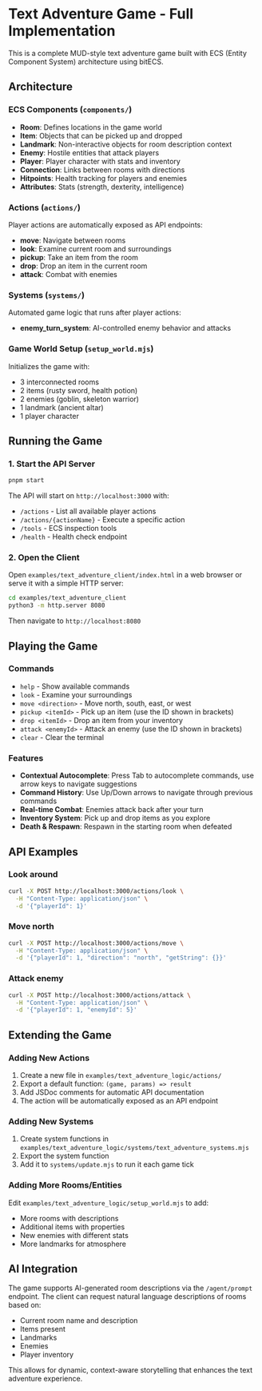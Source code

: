 # Text Adventure Game - Full Implementation

This is a complete MUD-style text adventure game built with ECS (Entity Component System) architecture using bitECS.

## Architecture

### ECS Components (`components/`)
- **Room**: Defines locations in the game world
- **Item**: Objects that can be picked up and dropped
- **Landmark**: Non-interactive objects for room description context
- **Enemy**: Hostile entities that attack players
- **Player**: Player character with stats and inventory
- **Connection**: Links between rooms with directions
- **Hitpoints**: Health tracking for players and enemies
- **Attributes**: Stats (strength, dexterity, intelligence)

### Actions (`actions/`)
Player actions are automatically exposed as API endpoints:
- **move**: Navigate between rooms
- **look**: Examine current room and surroundings
- **pickup**: Take an item from the room
- **drop**: Drop an item in the current room
- **attack**: Combat with enemies

### Systems (`systems/`)
Automated game logic that runs after player actions:
- **enemy_turn_system**: AI-controlled enemy behavior and attacks

### Game World Setup (`setup_world.mjs`)
Initializes the game with:
- 3 interconnected rooms
- 2 items (rusty sword, health potion)
- 2 enemies (goblin, skeleton warrior)
- 1 landmark (ancient altar)
- 1 player character

## Running the Game

### 1. Start the API Server
```bash
pnpm start
```

The API will start on `http://localhost:3000` with:
- `/actions` - List all available player actions
- `/actions/{actionName}` - Execute a specific action
- `/tools` - ECS inspection tools
- `/health` - Health check endpoint

### 2. Open the Client
Open `examples/text_adventure_client/index.html` in a web browser or serve it with a simple HTTP server:

```bash
cd examples/text_adventure_client
python3 -m http.server 8080
```

Then navigate to `http://localhost:8080`

## Playing the Game

### Commands
- `help` - Show available commands
- `look` - Examine your surroundings
- `move <direction>` - Move north, south, east, or west
- `pickup <itemId>` - Pick up an item (use the ID shown in brackets)
- `drop <itemId>` - Drop an item from your inventory
- `attack <enemyId>` - Attack an enemy (use the ID shown in brackets)
- `clear` - Clear the terminal

### Features
- **Contextual Autocomplete**: Press Tab to autocomplete commands, use arrow keys to navigate suggestions
- **Command History**: Use Up/Down arrows to navigate through previous commands
- **Real-time Combat**: Enemies attack back after your turn
- **Inventory System**: Pick up and drop items as you explore
- **Death & Respawn**: Respawn in the starting room when defeated

## API Examples

### Look around
```bash
curl -X POST http://localhost:3000/actions/look \
  -H "Content-Type: application/json" \
  -d '{"playerId": 1}'
```

### Move north
```bash
curl -X POST http://localhost:3000/actions/move \
  -H "Content-Type: application/json" \
  -d '{"playerId": 1, "direction": "north", "getString": {}}'
```

### Attack enemy
```bash
curl -X POST http://localhost:3000/actions/attack \
  -H "Content-Type: application/json" \
  -d '{"playerId": 1, "enemyId": 5}'
```

## Extending the Game

### Adding New Actions
1. Create a new file in `examples/text_adventure_logic/actions/`
2. Export a default function: `(game, params) => result`
3. Add JSDoc comments for automatic API documentation
4. The action will be automatically exposed as an API endpoint

### Adding New Systems
1. Create system functions in `examples/text_adventure_logic/systems/text_adventure_systems.mjs`
2. Export the system function
3. Add it to `systems/update.mjs` to run it each game tick

### Adding More Rooms/Entities
Edit `examples/text_adventure_logic/setup_world.mjs` to add:
- More rooms with descriptions
- Additional items with properties
- New enemies with different stats
- More landmarks for atmosphere

## AI Integration

The game supports AI-generated room descriptions via the `/agent/prompt` endpoint. The client can request natural language descriptions of rooms based on:
- Current room name and description
- Items present
- Landmarks
- Enemies
- Player inventory

This allows for dynamic, context-aware storytelling that enhances the text adventure experience.
